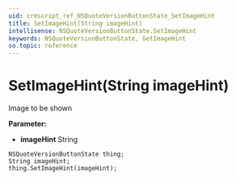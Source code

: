```yaml
---
uid: crmscript_ref_NSQuoteVersionButtonState_SetImageHint
title: SetImageHint(String imageHint)
intellisense: NSQuoteVersionButtonState.SetImageHint
keywords: NSQuoteVersionButtonState, GetImageHint
so.topic: reference
---
```


# SetImageHint(String imageHint)

Image to be shown

**Parameter:** 
* **imageHint** String

```crmscript
NSQuoteVersionButtonState thing;
String imageHint;
thing.SetImageHint(imageHint);
```


